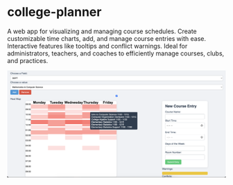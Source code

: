 # college-planner

A web app for visualizing and managing course schedules. Create customizable time charts, add, and manage course entries with ease. Interactive features like tooltips and conflict warnings. Ideal for administrators, teachers, and coaches to efficiently manage courses, clubs, and practices.

![Screenshot](screenshot.png)
